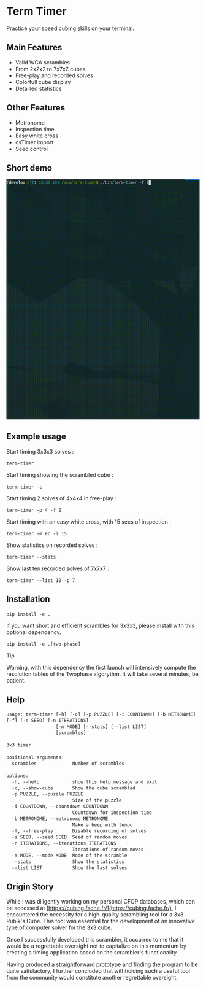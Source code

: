 # Term Timer

Practice your speed cubing skills on your terminal.

##  Main Features

- Valid WCA scrambles
- From 2x2x2 to 7x7x7 cubes
- Free-play and recorded solves
- Colorfull cube display
- Detailled statistics

## Other Features

- Metronome
- Inspection time
- Easy white cross
- csTimer import
- Seed control

## Short demo

![](docs/demo.gif)

## Example usage

Start timing 3x3x3 solves :

```console
term-timer
```

Start timing showing the scrambled cube :

```console
term-timer -c
```

Start timing 2 solves of 4x4x4 in free-play :

```console
term-timer -p 4 -f 2
```

Start timing with an easy white cross, with 15 secs of inspection :

```console
term-timer -m ec -i 15
```

Show statistics on recorded solves :

```console
term-timer --stats
```

Show last ten recorded solves of 7x7x7 :

```console
term-timer --list 10 -p 7
```

## Installation

``` console
pip install -e .
```

If you want short and efficient scrambles for 3x3x3, please install with
this optional dependency.

``` console
pip install -e .[two-phase]
```

> [!TIP]
> Warning, with this dependency the first launch will intensively compute
> the  resolution tables of the Twophase algorythm.
> It will take several minutes, be patient.

## Help

```console
usage: term-timer [-h] [-c] [-p PUZZLE] [-i COUNTDOWN] [-b METRONOME] [-f] [-s SEED] [-n ITERATIONS]
                  [-m MODE] [--stats] [--list LIST]
                  [scrambles]

3x3 timer

positional arguments:
  scrambles             Number of scrambles

options:
  -h, --help            show this help message and exit
  -c, --show-cube       Show the cube scrambled
  -p PUZZLE, --puzzle PUZZLE
                        Size of the puzzle
  -i COUNTDOWN, --countdown COUNTDOWN
                        Countdown for inspection time
  -b METRONOME, --metronome METRONOME
                        Make a beep with tempo
  -f, --free-play       Disable recording of solves
  -s SEED, --seed SEED  Seed of random moves
  -n ITERATIONS, --iterations ITERATIONS
                        Iterations of random moves
  -m MODE, --mode MODE  Mode of the scramble
  --stats               Show the statistics
  --list LIST           Show the last solves
```

## Origin Story

While I was diligently working on my personal CFOP databases, which can be
accessed at [https://cubing.fache.fr/](https://cubing.fache.fr/), I
encountered the necessity for a high-quality scrambling tool for a 3x3
Rubik's Cube. This tool was essential for the development of an innovative
type of computer solver for the 3x3 cube.

Once I successfully developed this scrambler, it occurred to me that it
would be a regrettable oversight not to capitalize on this momentum by
creating a timing application based on the scrambler's functionality.

Having produced a straightforward prototype and finding the program to be
quite satisfactory, I further concluded that withholding such a useful tool
from the community would constitute another regrettable oversight.
